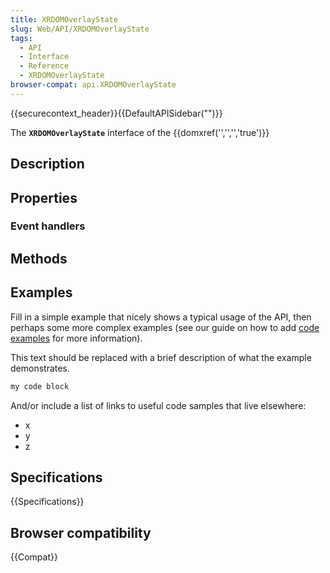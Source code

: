 ```yaml
---
title: XRDOMOverlayState
slug: Web/API/XRDOMOverlayState
tags:
  - API
  - Interface
  - Reference
  - XRDOMOverlayState
browser-compat: api.XRDOMOverlayState
---
```

{{securecontext_header}}{{DefaultAPISidebar("")}}

The **`XRDOMOverlayState`** interface of the {{domxref('','','','true')}} 

## Description

 

## Properties



### Event handlers



## Methods



## Examples

Fill in a simple example that nicely shows a typical usage of the API, then perhaps some more complex examples (see our guide on how to add [code examples](/en-US/docs/MDN/Contribute/Structures/Code_examples) for more information).

This text should be replaced with a brief description of what the example demonstrates.

```js
my code block
```

And/or include a list of links to useful code samples that live elsewhere:

*   x
*   y
*   z

## Specifications

{{Specifications}}

## Browser compatibility

{{Compat}}

